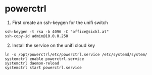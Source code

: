 # powerctrl

1. First create an ssh-keygen for the unifi switch

```
ssh-keygen -t rsa -b 4096 -C "office@sickl.at"
ssh-copy-id admin@10.0.0.250
```

2. Install the service on the unifi cloud key

```
ln -s /opt/powerctrl/etc/powerctrl.service /etc/systemd/system/
systemctrl enable powerctrl.service
systemctrl daemon-reload
systemctrl start powerctrl.service
```
